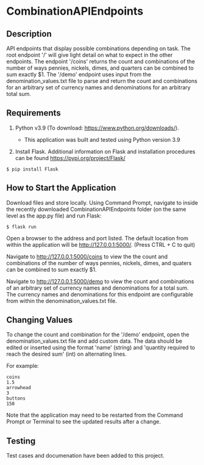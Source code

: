 # CombinationAPIEndpoints

## Description

API endpoints that display possible combinations depending on task. The root endpoint '/' will give light detail on what to expect in the other endpoints. 
The endpoint '/coins' returns the count and combinations of the number of ways pennies, nickels, dimes, and quarters can be combined to sum exactly $1. 
The '/demo' endpoint uses input from the denomination_values.txt file to parse and return the count and combinations for an arbitrary set of currency names 
and denominations for an arbitrary total sum. 


## Requirements 

1. Python v3.9 (To download: https://www.python.org/downloads/). 
    * This application was built and tested using Python version 3.9 

2. Install Flask. Additional information on Flask and installation procedures can be found https://pypi.org/project/Flask/

```
$ pip install Flask
```


## How to Start the Application

Download files and store locally. 
Using Command Prompt, navigate to inside the recently downloaded CombinationAPIEndpoints folder (on the same level as the app.py file) and run Flask: 

```
$ flask run
```

Open a browser to the address and port listed. The default location from within the application will be http://127.0.0.1:5000/. (Press CTRL + C to quit) 

Navigate to http://127.0.0.1:5000/coins to view the the count and combinations of the number of ways pennies, nickels, dimes, and quaters can be combined
to sum exactly $1. 

Navigate to http://127.0.0.1:5000/demo to view the count and combinations of an arbitrary set of currency names and denominations for a total sum. 
The currency names and denominations for this endpoint are configurable from within the denomination_values.txt file. 


## Changing Values

To change the count and combination for the '/demo' endpoint, open the denomination_values.txt file and add custom data. The data should be edited or inserted 
using the format 'name' (string) and 'quantity required to reach the desired sum' (int) on alternating lines. 

For example: 

``` 
coins
1.5 
arrowhead
3
buttons
150
``` 

Note that the application may need to be restarted from the Command Prompt or Terminal to see the updated results after a change. 


## Testing

Test cases and documenation have been added to this project. 

